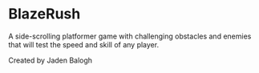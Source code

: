 # BlazeRush
A side-scrolling platformer game with challenging obstacles and enemies that will test the speed and skill of any player.

Created by Jaden Balogh
